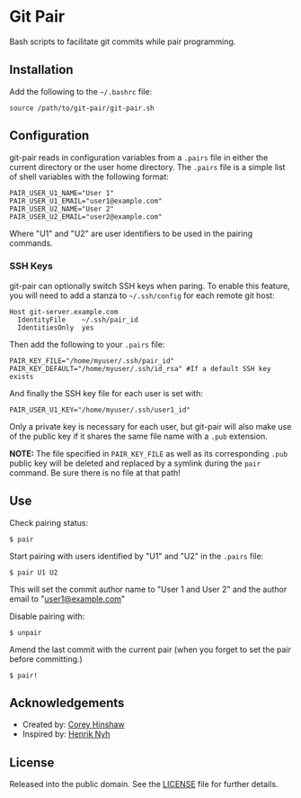 Git Pair
========

Bash scripts to facilitate git commits while pair programming.

Installation
------------

Add the following to the `~/.bashrc` file:

    source /path/to/git-pair/git-pair.sh

Configuration
-------------

git-pair reads in configuration variables from a `.pairs` file in either the
current directory or the user home directory. The `.pairs` file is a simple
list of shell variables with the following format:

    PAIR_USER_U1_NAME="User 1"
    PAIR_USER_U1_EMAIL="user1@example.com"
    PAIR_USER_U2_NAME="User 2"
    PAIR_USER_U2_EMAIL="user2@example.com"

Where "U1" and "U2" are user identifiers to be used in the pairing commands.

### SSH Keys

git-pair can optionally switch SSH keys when paring. To enable this feature, you
will need to add a stanza to `~/.ssh/config` for each remote git host:

    Host git-server.example.com
      IdentityFile    ~/.ssh/pair_id
      IdentitiesOnly  yes

Then add the following to your `.pairs` file:

    PAIR_KEY_FILE="/home/myuser/.ssh/pair_id"
    PAIR_KEY_DEFAULT="/home/myuser/.ssh/id_rsa" #If a default SSH key exists

And finally the SSH key file for each user is set with:

    PAIR_USER_U1_KEY="/home/myuser/.ssh/user1_id"

Only a private key is necessary for each user, but git-pair will also make use
of the public key if it shares the same file name with a `.pub` extension.

**NOTE:** The file specified in `PAIR_KEY_FILE` as well as its corresponding
`.pub` public key will be deleted and replaced by a symlink during the `pair`
command. Be sure there is no file at that path!

Use
---

Check pairing status:

    $ pair

Start pairing with users identified by "U1" and "U2" in the `.pairs` file:

    $ pair U1 U2

This will set the commit author name to "User 1 and User 2" and the author email
to "user1@example.com"

Disable pairing with:

    $ unpair

Amend the last commit with the current pair (when you forget to set the pair
before committing.)

    $ pair!

Acknowledgements
----------------

  * Created by: [Corey Hinshaw][1]
  * Inspired by: [Henrik Nyh][2]

License
-------

Released into the public domain.  See the [LICENSE][3] file for further details.


[1]: https://github.com/electrickite
[2]: https://github.com/henrik
[3]: https://github.com/electrickite/git-pair/blob/master/LICENSE
